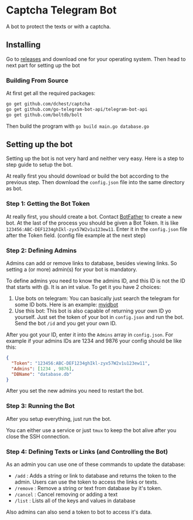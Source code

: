 # Captcha Telegram Bot
A bot to protect the texts or with a captcha.
## Installing
Go to [releases](https://github.com/HirbodBehnam/CaptchaBot/releases) and download one for your operating system. Then head to next part for setting up the bot
### Building From Source
At first get all the required packages:
```bash
go get github.com/dchest/captcha
go get github.com/go-telegram-bot-api/telegram-bot-api
go get github.com/boltdb/bolt
```
Then build the program with
`go build main.go database.go`
## Setting up the bot
Setting up the bot is not very hard and neither very easy. Here is a step to step guide to setup the bot.

At really first you should download or build the bot according to the previous step. Then download the `config.json` file into the same directory as bot.
### Step 1: Getting the Bot Token
At really first, you should create a bot. Contact [BotFather](https://t.me/BotFather) to create a new bot. At the last of the process you should be given a Bot Token. It is like `123456:ABC-DEF1234ghIkl-zyx57W2v1u123ew11`. Enter it in the `config.json` file after the Token field. (config file example at the next step)
### Step 2: Defining Admins
Admins can add or remove links to database, besides viewing links. So setting a (or more) admin(s) for your bot is mandatory. 

To define admins you need to know the admins ID, and this ID is not the ID that starts with @. It is an int value. To get it you have 2 choices:

1. Use bots on telegram:
You can basically just search the telegram for some ID bots. Here is an example: [myidbot](https://t.me/myidbot)
2. Use this bot: This bot is also capable of returning your own ID yo yourself. Just set the token of your bot in `config.json` and run the bot. Send the bot `/id` and you get your own ID.

After you got your ID, enter it into the `Admins` array in `config.json`. For example if your admins IDs are 1234 and 9876 your config should be like this:
```json
{
  "Token": "123456:ABC-DEF1234ghIkl-zyx57W2v1u123ew11",
  "Admins": [1234 , 9876],
  "DBName": "database.db"
}
```

After you set the new admins you need to restart the bot.
### Step 3: Running the Bot
After you setup everything, just run the bot.

You can either use a service or just `tmux` to keep the bot alive after you close the SSH connection.
### Step 4: Defining Texts or Links (and Controlling the Bot)
As an admin you can use one of these commands to update the database:
* `/add` : Adds a string or link to database and returns the token to the admin. Users can use the token to access the links or texts.
* `/remove` : Remove a string or text from database by it's token.
* `/cancel` : Cancel removing or adding a text
* `/list` : Lists all of the keys and values in database

Also admins can also send a token to bot to access it's data.
